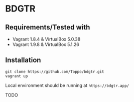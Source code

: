 # BDGTR


## Requirements/Tested with ##

* Vagrant 1.8.4 & VirtualBox 5.0.38
* Vagrant 1.9.8 & VirtualBox 5.1.26

## Installation

```
git clone https://github.com/Toppo/bdgtr.git
vagrant up
```
Local environment should be running at `https://bdgtr.app/`

TODO
